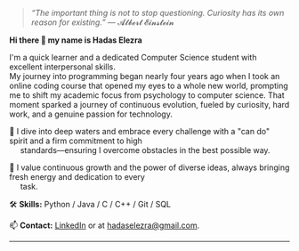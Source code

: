 > *“The important thing is not to stop questioning. Curiosity has its own reason for existing.”*
> — 𝓐𝓵𝓫𝓮𝓻𝓽 𝓔𝓲𝓷𝓼𝓽𝓮𝓲𝓷

**Hi there 👋 my name is Hadas Elezra**

I'm a quick learner and a dedicated Computer Science student with excellent interpersonal skills.<br>
My journey into programming began nearly four years ago when I took an online coding course that opened my eyes to a whole new world, prompting me to shift my academic focus from psychology to computer science.
That moment sparked a journey of continuous evolution, fueled by curiosity, hard work, and a genuine passion for technology.

🌊 I dive into deep waters and embrace every challenge with a "can do" spirit and a firm commitment to high <br>
&nbsp;&nbsp;&nbsp;&nbsp; standards—ensuring I overcome obstacles in the best possible way.

🌱 I value continuous growth and the power of diverse ideas, always bringing fresh energy and dedication to every <br>
&nbsp;&nbsp;&nbsp;&nbsp; task.

🛠️ **Skills:** Python / Java / C / C++ / Git / SQL

📫 **Contact:** [LinkedIn](https://www.linkedin.com/in/hadas-elezra) or at hadaselezra@gmail.com.  

---
